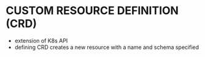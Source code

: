 # CUSTOM RESOURCE DEFINITION (CRD)

- extension of K8s API
- defining CRD creates a new resource with a name and schema specified